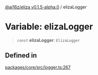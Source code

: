 [@ai16z/eliza v0.1.5-alpha.0](../index.md) / elizaLogger

# Variable: elizaLogger

> `const` **elizaLogger**: `ElizaLogger`

## Defined in

[packages/core/src/logger.ts:267](https://github.com/meliksahgurtemel/eliza/blob/main/packages/core/src/logger.ts#L267)
